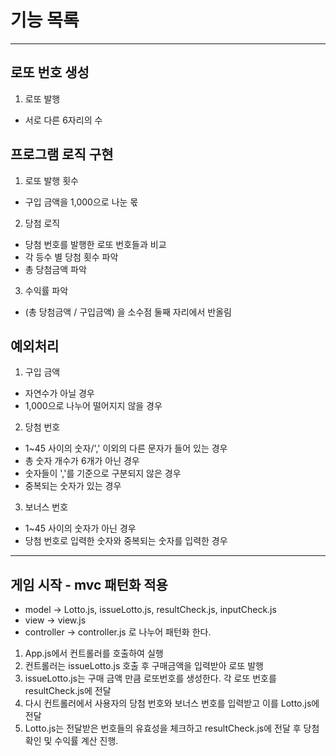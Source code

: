 # 기능 목록

---

## 로또 번호 생성

1. 로또 발행

- 서로 다른 6자리의 수

## 프로그램 로직 구현

1. 로또 발행 횟수

- 구입 금액을 1,000으로 나눈 몫

2. 당첨 로직

- 당첨 번호를 발행한 로또 번호들과 비교
- 각 등수 별 당첨 횟수 파악
- 총 당첨금액 파악

3. 수익률 파악

- (총 당첨금액 / 구입금액) 을 소수점 둘째 자리에서 반올림

## 예외처리

1. 구입 금액

- 자연수가 아닐 경우
- 1,000으로 나누어 떨어지지 않을 경우

2. 당첨 번호

- 1~45 사이의 숫자/',' 이외의 다른 문자가 들어 있는 경우
- 총 숫자 개수가 6개가 아닌 경우
- 숫자들이 ','를 기준으로 구분되지 않은 경우
- 중복되는 숫자가 있는 경우

3. 보너스 번호

- 1~45 사이의 숫자가 아닌 경우
- 당첨 번호로 입력한 숫자와 중복되는 숫자를 입력한 경우

---

## 게임 시작 - mvc 패턴화 적용

- model -> Lotto.js, issueLotto.js, resultCheck.js, inputCheck.js
- view -> view.js
- controller -> controller.js
  로 나누어 패턴화 한다.

1. App.js에서 컨트롤러를 호출하여 실행
2. 컨트롤러는 issueLotto.js 호출 후 구매금액을 입력받아 로또 발행
3. issueLotto.js는 구매 금액 만큼 로또번호를 생성한다. 각 로또 번호를 resultCheck.js에 전달
4. 다시 컨트롤러에서 사용자의 당첨 번호와 보너스 번호를 입력받고 이를 Lotto.js에 전달
5. Lotto.js는 전달받은 번호들의 유효성을 체크하고 resultCheck.js에 전달 후 당첨 확인 및 수익률 계산 진행.
